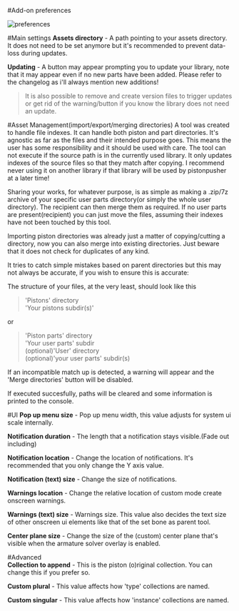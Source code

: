 #Add-on preferences


![preferences](../images/preferences.jpg)  

#Main settings
**Assets directory** - A path pointing to your assets directory. It does not need to be set anymore but it's recommended to prevent data-loss during updates.  

**Updating** - A button may appear prompting you to update your library, note that it may appear even if no new parts have been added. Please refer to the changelog as i'll always mention new additions!  
  
> It is also possible to remove and create version files to trigger updates or get rid of the warning/button if you know the library does not need an update.  
  
  
#Asset Management(import/export/merging directories)
A tool was created to handle file indexes. It can handle both piston and part directories. It's agnostic as far as the files and their intended purpose goes. This means the user has some responsibility and it should be used with care. The tool can not execute if the source path is in the currently used library. It only updates indexes of the source files so that they match after copying. I recommend never using it on another library if that library will be used by pistonpusher at a later time!  

Sharing your works, for whatever purpose, is as simple as making a .zip/7z archive of your specific user parts directory(or simply the whole user directory). The recipient can then merge them as required. If no user parts are present(recipient) you can just move the files, assuming their indexes have not been touched by this tool.  

Importing piston directories was already just a matter of copying/cutting a directory, now you can also merge into existing directories. Just beware that it does not check for duplicates of any kind.  

It tries to catch simple mistakes based on parent directories but this may not always be accurate, if you wish to ensure this is accurate:

The structure of your files, at the very least, should look like this  
  
>'Pistons' directory  
>	'Your pistons subdir(s)'  
  		
or  
  
>'Piston parts' directory  
>	'Your user parts' subdir  
>	(optional)'User' directory  
>	    (optional)'your user parts' subdir(s)  
  
If an incompatible match up is detected, a warning will appear and the 'Merge directories' button will be disabled.  

If executed succesfully, paths will be cleared and some information is printed to the console.  
  

  
#UI
**Pop up menu size** - Pop up menu width, this value adjusts for system ui scale internally.  
  
**Notification duration** - The length that a notification stays visible.(Fade out including)  
  
**Notification location** - Change the location of notifications. It's recommended that you only change the Y axis value.  
  
**Notification (text) size** - Change the size of notifications.  
  
**Warnings location** - Change the relative location of custom mode create onscreen warnings.  
  
**Warnings (text) size** - Warnings size. This value also decides the text size of other onscreen ui elements like that of the set bone as parent tool.  
  
**Center plane size** - Change the size of the (custom) center plane that's visible when the armature solver overlay is enabled.  
   

#Advanced  
**Collection to append** - This is the piston (o)riginal collection. You can change this if you prefer so.  

**Custom plural** - This value affects how 'type' collections are named.  

**Custom singular** - This value affects how 'instance' collections are named.  